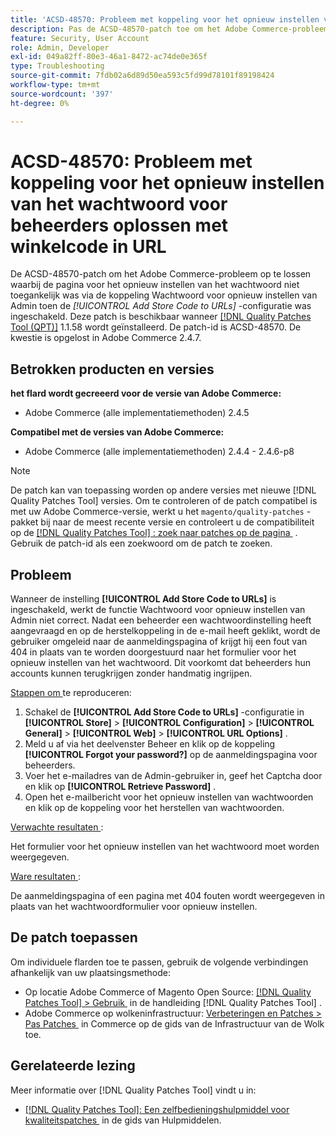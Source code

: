 ```yaml
---
title: 'ACSD-48570: Probleem met koppeling voor het opnieuw instellen van het wachtwoord voor beheerders oplossen met winkelcode in URL'
description: Pas de ACSD-48570-patch toe om het Adobe Commerce-probleem op te lossen waarbij de pagina voor het opnieuw instellen van het wachtwoord niet toegankelijk was via de koppeling Wachtwoord voor opnieuw instellen van Admin toen de [!UICONTROL Add Store Code to URLs] -configuratie was ingeschakeld.
feature: Security, User Account
role: Admin, Developer
exl-id: 049a82ff-80e3-46a1-8472-ac74de0e365f
type: Troubleshooting
source-git-commit: 7fdb02a6d89d50ea593c5fd99d78101f89198424
workflow-type: tm+mt
source-wordcount: '397'
ht-degree: 0%

---
```


# ACSD-48570: Probleem met koppeling voor het opnieuw instellen van het wachtwoord voor beheerders oplossen met winkelcode in URL

De ACSD-48570-patch om het Adobe Commerce-probleem op te lossen waarbij de pagina voor het opnieuw instellen van het wachtwoord niet toegankelijk was via de koppeling Wachtwoord voor opnieuw instellen van Admin toen de *[!UICONTROL Add Store Code to URLs]* -configuratie was ingeschakeld. Deze patch is beschikbaar wanneer [[!DNL Quality Patches Tool (QPT)]](/help/tools/quality-patches-tool/quality-patches-tool-to-self-serve-quality-patches.md) 1.1.58 wordt geïnstalleerd. De patch-id is ACSD-48570. De kwestie is opgelost in Adobe Commerce 2.4.7.

## Betrokken producten en versies

**het flard wordt gecreeerd voor de versie van Adobe Commerce:**

* Adobe Commerce (alle implementatiemethoden) 2.4.5

**Compatibel met de versies van Adobe Commerce:**

* Adobe Commerce (alle implementatiemethoden) 2.4.4 - 2.4.6-p8

>[!NOTE]
>
>De patch kan van toepassing worden op andere versies met nieuwe [!DNL Quality Patches Tool] versies. Om te controleren of de patch compatibel is met uw Adobe Commerce-versie, werkt u het `magento/quality-patches` -pakket bij naar de meest recente versie en controleert u de compatibiliteit op de [[!DNL Quality Patches Tool] : zoek naar patches op de pagina &#x200B;](https://experienceleague.adobe.com/tools/commerce-quality-patches/index.html?lang=nl-NL) . Gebruik de patch-id als een zoekwoord om de patch te zoeken.

## Probleem

Wanneer de instelling **[!UICONTROL Add Store Code to URLs]** is ingeschakeld, werkt de functie Wachtwoord voor opnieuw instellen van Admin niet correct.
Nadat een beheerder een wachtwoordinstelling heeft aangevraagd en op de herstelkoppeling in de e-mail heeft geklikt, wordt de gebruiker omgeleid naar de aanmeldingspagina of krijgt hij een fout van 404 in plaats van te worden doorgestuurd naar het formulier voor het opnieuw instellen van het wachtwoord. Dit voorkomt dat beheerders hun accounts kunnen terugkrijgen zonder handmatig ingrijpen.

<u> Stappen om </u> te reproduceren:

1. Schakel de **[!UICONTROL Add Store Code to URLs]** -configuratie in **[!UICONTROL Store]** > **[!UICONTROL Configuration]** > **[!UICONTROL General]** > **[!UICONTROL Web]** > **[!UICONTROL URL Options]** .
1. Meld u af via het deelvenster Beheer en klik op de koppeling **[!UICONTROL Forgot your password?]** op de aanmeldingspagina voor beheerders.
1. Voer het e-mailadres van de Admin-gebruiker in, geef het Captcha door en klik op **[!UICONTROL Retrieve Password]** .
1. Open het e-mailbericht voor het opnieuw instellen van wachtwoorden en klik op de koppeling voor het herstellen van wachtwoorden.

<u> Verwachte resultaten </u>:

Het formulier voor het opnieuw instellen van het wachtwoord moet worden weergegeven.

<u> Ware resultaten </u>:

De aanmeldingspagina of een pagina met 404 fouten wordt weergegeven in plaats van het wachtwoordformulier voor opnieuw instellen.

## De patch toepassen

Om individuele flarden toe te passen, gebruik de volgende verbindingen afhankelijk van uw plaatsingsmethode:

* Op locatie Adobe Commerce of Magento Open Source: [[!DNL Quality Patches Tool] > Gebruik &#x200B;](/help/tools/quality-patches-tool/usage.md) in de handleiding [!DNL Quality Patches Tool] .
* Adobe Commerce op wolkeninfrastructuur: [&#x200B; Verbeteringen en Patches > Pas Patches &#x200B;](https://experienceleague.adobe.com/docs/commerce-cloud-service/user-guide/develop/upgrade/apply-patches.html?lang=nl-NL) in Commerce op de gids van de Infrastructuur van de Wolk toe.

## Gerelateerde lezing

Meer informatie over [!DNL Quality Patches Tool] vindt u in:

* [[!DNL Quality Patches Tool]: Een zelfbedieningshulpmiddel voor kwaliteitspatches &#x200B;](/help/tools/quality-patches-tool/quality-patches-tool-to-self-serve-quality-patches.md) in de gids van Hulpmiddelen.
